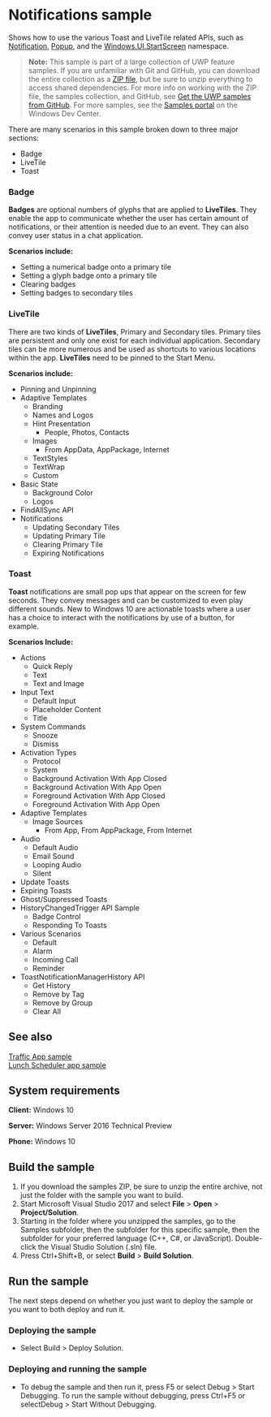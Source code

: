 <!---
  category: TilesToastAndNotifications
  samplefwlink: http://go.microsoft.com/fwlink/p/?LinkId=620577
--->

# Notifications sample

Shows how to use the various Toast and LiveTile related APIs, such as 
[Notification](https://msdn.microsoft.com/library/windows/apps/Windows.UI.Notifications.Notification.aspx), 
[Popup](https://msdn.microsoft.com/library/windows/apps/windows.ui.xaml.controls.primitives.popup.aspx), 
and the [Windows.UI.StartScreen](https://msdn.microsoft.com/library/windows/apps/windows.ui.startscreen.aspx) namespace.

> **Note:** This sample is part of a large collection of UWP feature samples. 
> If you are unfamiliar with Git and GitHub, you can download the entire collection as a 
> [ZIP file](https://github.com/Microsoft/Windows-universal-samples/archive/master.zip), but be 
> sure to unzip everything to access shared dependencies. For more info on working with the ZIP file, 
> the samples collection, and GitHub, see [Get the UWP samples from GitHub](https://aka.ms/ovu2uq). 
> For more samples, see the [Samples portal](https://aka.ms/winsamples) on the Windows Dev Center. 

There are many scenarios in this sample broken down to three major sections:
 
- Badge
- LiveTile
- Toast

### Badge

**Badges** are optional numbers of glyphs that are applied to **LiveTiles**. They enable the app to communicate whether the user has certain amount of notifications, 
or their attention is needed due to an event. They can also convey user status in a chat application.

**Scenarios include:**

- Setting a numerical badge onto a primary tile 
- Setting a glyph badge onto a primary tile
- Clearing badges
- Setting badges to secondary tiles

### LiveTile

There are two kinds of **LiveTiles**, Primary and Secondary tiles. Primary tiles are persistent and only one exist for each individual application. 
Secondary tiles can be more numerous and be used as shortcuts to various locations within the app. **LiveTiles** need to be pinned to the Start Menu.

**Scenarios include:**

- Pinning and Unpinning
- Adaptive Templates
  - Branding
  - Names and Logos
  - Hint Presentation
    - People, Photos, Contacts
  - Images
    - From AppData, AppPackage, Internet
  - TextStyles
  - TextWrap
  - Custom
- Basic State
  - Background Color
  - Logos
- FindAllSync API
- Notifications
  - Updating Secondary Tiles
  - Updating Primary Tile
  - Clearing Primary Tile
  - Expiring Notifications 

### Toast

**Toast** notifications are small pop ups that appear on the screen for few seconds. They convey messages and can be customized to even play different sounds. 
New to Windows 10 are actionable toasts where a user has a choice to interact with the notifications by use of a button, for example.  

**Scenarios Include:**

- Actions
  - Quick Reply
  - Text
  - Text and Image
- Input Text
  - Default Input
  - Placeholder Content
  - Title
- System Commands
  - Snooze
  - Dismiss
- Activation Types
  - Protocol
  - System
  - Background Activation With App Closed
  - Background Activation With App Open
  - Foreground Activation With App Closed
  - Foreground Activation With App Open
- Adaptive Templates
  - Image Sources
    - From App, From AppPackage, From  Internet
- Audio
  - Default Audio
  - Email Sound
  - Looping Audio
  - Silent
- Update Toasts
- Expiring Toasts
- Ghost/Suppressed Toasts
- HistoryChangedTrigger API Sample
  - Badge Control
  - Responding To Toasts
- Various Scenarios
  - Default
  - Alarm
  - Incoming Call
  - Reminder
- ToastNotificationManagerHistory API
  - Get History
  - Remove by Tag
  - Remove by Group
  - Clear All

## See also

[Traffic App sample](https://github.com/microsoft/windows-appsample-trafficapp/)  
[Lunch Scheduler app sample](https://github.com/Microsoft/Windows-appsample-lunch-scheduler)  

## System requirements

**Client:** Windows 10

**Server:** Windows Server 2016 Technical Preview

**Phone:** Windows 10

## Build the sample

1. If you download the samples ZIP, be sure to unzip the entire archive, not just the folder with the sample you want to build. 
2. Start Microsoft Visual Studio 2017 and select **File** \> **Open** \> **Project/Solution**.
3. Starting in the folder where you unzipped the samples, go to the Samples subfolder, then the subfolder for this specific sample, then the subfolder for your preferred language (C++, C#, or JavaScript). Double-click the Visual Studio Solution (.sln) file.
4. Press Ctrl+Shift+B, or select **Build** \> **Build Solution**.

## Run the sample

The next steps depend on whether you just want to deploy the sample or you want to both deploy and run it.

### Deploying the sample

- Select Build > Deploy Solution. 

### Deploying and running the sample

- To debug the sample and then run it, press F5 or select Debug >  Start Debugging. To run the sample without debugging, press Ctrl+F5 or selectDebug > Start Without Debugging. 
